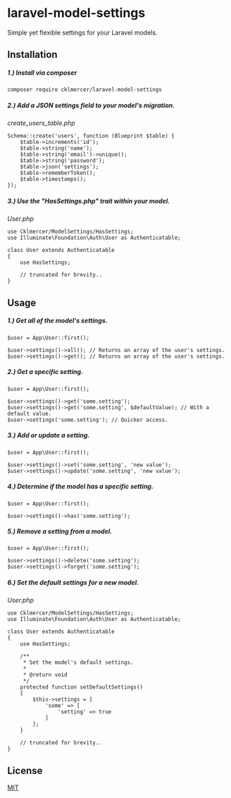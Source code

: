 # laravel-model-settings
Simple yet flexible settings for your Laravel models.

## Installation
##### 1.) Install via composer
```
composer require cklmercer/laravel-model-settings
```

##### 2.) Add a JSON settings field to your model's migration.
_create_users_table.php_ 
```
Schema::create('users', function (Blueprint $table) {
    $table->increments('id');
    $table->string('name');
    $table->string('email')->unique();
    $table->string('password');
    $table->json('settings');
    $table->rememberToken();
    $table->timestamps();
});
```

##### 3.) Use the "HasSettings.php" trait within your model.
_User.php_
```
use Cklmercer/ModelSettings/HasSettings;
use Illuminate\Foundation\Auth\User as Authenticatable;

class User extends Authenticatable 
{
    use HasSettings;
     
    // truncated for brevity..
}
```

## Usage
##### 1.) Get all of the model's settings.
```
$user = App\User::first();

$user->settings()->all(); // Returns an array of the user's settings.
$user->settings()->get(); // Returns an array of the user's settings.
```

##### 2.) Get a specific setting.
```
$user = App\User::first();

$user->settings()->get('some.setting');
$user->settings()->get('some.setting', $defaultValue); // With a default value.
$user->settings('some.setting'); // Quicker access.
```

##### 3.) Add or update a setting.
```
$user = App\User::first();

$user->settings()->set('some.setting', 'new value');
$user->settings()->update('some.setting', 'new value');
```

##### 4.) Determine if the model has a specific setting.
```
$user = App\User::first();

$user->settings()->has('some.setting');
```

##### 5.) Remove a setting from a model.
```
$user = App\User::first();

$user->settings()->delete('some.setting');
$user->settings()->forget('some.setting');
```

##### 6.) Set the default settings for a new model.
_User.php_
```
use Cklmercer/ModelSettings/HasSettings;
use Illuminate\Foundation\Auth\User as Authenticatable;

class User extends Authenticatable 
{
    use HasSettings;

    /**
     * Set the model's default settings.
     *
     * @return void
     */
    protected function setDefaultSettings() 
    {
    	$this->settings = [
    		'some' => [
    			'setting' => true
    		]
    	];
    }

    // truncated for brevity..
}
```

## License
[MIT](http://opensource.org/licenses/MIT)